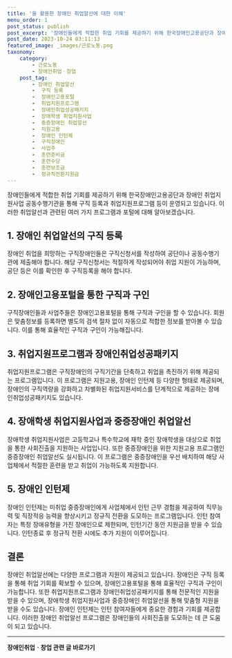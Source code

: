 ```yaml
---
title: '을 활용한 장애인 취업알선에 대한 이해'
menu_order: 1
post_status: publish
post_excerpt: '장애인들에게 적합한 취업 기회를 제공하기 위해 한국장애인고용공단과 장애인 취업지원사업 공동수행기관을 통해 구직 등록과 취업지원프로그램 등이 운영되고 있습니다. 이러한 취업알선과 관련된 여러 가지 프로그램과 포털에 대해 알아보겠습니다.'
post_date: 2023-10-24 03:11:13
featured_image: _images/근로노동.png
taxonomy:
    category:
        - 근로노동
        - 장애인취업ㆍ창업
    post_tag:
        - 장애인 취업알선
        -  구직 등록
        -  장애인고용포털
        -  취업지원프로그램
        -  장애인취업성공패키지
        -  장애학생 취업지원사업
        -  중증장애인 취업알선
        -  지원고용
        -  장애인 인턴제
        -  구직장애인
        -  사업주
        -  훈련준비금
        -  훈련수당
        -  훈련보조금
        -  정규직전환지원금
---
```




장애인들에게 적합한 취업 기회를 제공하기 위해 한국장애인고용공단과 장애인 취업지원사업 공동수행기관을 통해 구직 등록과 취업지원프로그램 등이 운영되고 있습니다. 이러한 취업알선과 관련된 여러 가지 프로그램과 포털에 대해 알아보겠습니다.

## 1. 장애인 취업알선의 구직 등록 

장애인 취업을 희망하는 구직장애인들은 구직신청서를 작성하여 공단이나 공동수행기관에 제출해야 합니다. 해당 구직신청서는 적절하게 작성되어야 취업 지원이 가능하며, 공단 등은 이를 확인한 후 구직등록을 해야 합니다.

## 2. 장애인고용포털을 통한 구직과 구인

구직장애인들과 사업주들은 장애인고용포털을 통해 구직과 구인을 할 수 있습니다. 회원은 맞춤정보를 등록하면 별도의 검색 절차 없이 자동으로 적합한 정보를 받아볼 수 있습니다. 이를 통해 효율적인 구직과 구인이 가능해집니다.

## 3. 취업지원프로그램과 장애인취업성공패키지

취업지원프로그램은 구직장애인의 구직기간을 단축하고 취업을 촉진하기 위해 제공되는 프로그램입니다. 이 프로그램은 지원고용, 장애인 인턴제 등 다양한 형태로 제공되며, 장애인의 구직역량을 강화하고 차별화된 취업지원서비스를 단계적으로 제공하는 장애인취업성공패키지도 있습니다.

## 4. 장애학생 취업지원사업과 중증장애인 취업알선

장애학생 취업지원사업은 고등학교나 특수학교에 재학 중인 장애학생을 대상으로 취업을 통한 사회진출을 지원하는 사업입니다. 또한 중증장애인을 위한 지원고용 프로그램인 중증장애인 취업알선도 실시됩니다. 이 프로그램은 중증장애인을 우선 배치하여 해당 사업체에서 적절한 훈련을 받고 취업이 가능하도록 지원합니다.

## 5. 장애인 인턴제

장애인 인턴제는 미취업 중증장애인에게 사업체에서 인턴 근무 경험을 제공하여 직무능력 및 직장적응 능력을 향상시키고 정규직 전환을 도모하는 프로그램입니다. 인턴 참여자는 특정 장애유형을 가진 장애인으로 제한되며, 인턴기간 동안 지원금을 받을 수 있습니다. 인턴종료 후 정규직 전환 시에도 추가 지원이 이루어집니다.

## 결론

장애인 취업알선에는 다양한 프로그램과 지원이 제공되고 있습니다. 장애인은 구직 등록을 통해 취업 기회를 확보할 수 있으며, 장애인고용포털을 통해 효율적인 구직과 구인이 가능합니다. 또한 취업지원프로그램과 장애인취업성공패키지를 통해 전문적인 지원을 받을 수 있으며, 장애학생 취업지원사업과 중증장애인 취업알선을 통해 맞춤형 지원을 받을 수도 있습니다. 장애인 인턴제는 인턴 참여자들에게 중요한 경험과 기회를 제공합니다. 이러한 장애인 취업알선 프로그램은 장애인들의 사회진출을 도모하는 데 큰 도움이 되고 있습니다.
<!-- wp:separator -->
<hr class="wp-block-separator has-alpha-channel-opacity"/>
<!-- /wp:separator -->

<!-- wp:group {"backgroundColor":"base","layout":{"type":"constrained"}} -->
<div class="wp-block-group has-base-background-color has-background"><!-- wp:paragraph {"align":"center","fontSize":"medium"} -->
<p class="has-text-align-center has-large-font-size"><strong>장애인취업ㆍ창업 관련 글 바로가기</strong></p>
<!-- /wp:paragraph -->


<!-- wp:latest-posts
{"categories":[{"id":12749,"count":19,"description":"","link":"https://uknowlaw.com/category/%ec%9e%a5%ec%95%a0%ec%9d%b8%ec%b7%a8%ec%97%85%e3%86%8d%ec%b0%bd%ec%97%85/","name":"장애인취업ㆍ창업","slug":"장애인취업ㆍ창업","taxonomy":"category","parent":0,"meta":[],"_links":{"self":[{"href":"https://uknowlaw.com/wp-json/wp/v2/categories/12749"}],"collection":[{"href":"https://uknowlaw.com/wp-json/wp/v2/categories"}],"about":[{"href":"https://uknowlaw.com/wp-json/wp/v2/taxonomies/category"}],"wp:post_type":[{"href":"https://uknowlaw.com/wp-json/wp/v2/posts?categories=12749"}],"curies":[{"name":"wp","href":"https://api.w.org/{rel}","templated":true}]}}],"postsToShow":100,"excerptLength":28,"postLayout":"grid","columns":2,"featuredImageAlign":"left","featuredImageSizeSlug":"large","fontSize":"small"} /--></div>
<!-- /wp:group -->
